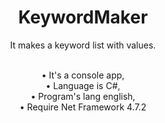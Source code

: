 <div align='center'>

# KeywordMaker
It makes a keyword list with values. <br> <br>


• It's a console app, <br>
• Language is C#, <br>
• Program's lang english, <br>
• Require Net Framework 4.7.2
</div>
